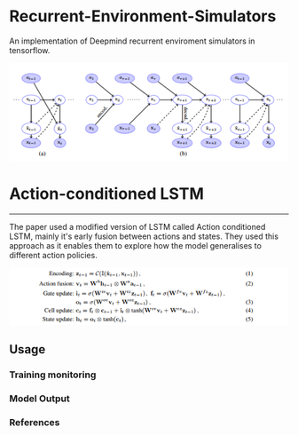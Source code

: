# Recurrent-Environment-Simulators
An implementation of Deepmind recurrent enviroment simulators in tensorflow. 

![](imgs/2.png?raw=true) 

# Action-conditioned LSTM
------------------
The paper used a modified version of LSTM called Action conditioned LSTM, mainly it's early fusion between actions and states. They used this approach as it enables them to explore how the model generalises to different action policies.

![](imgs/1.png?raw=true) 


## Usage

### Training monitoring 



### Model Output

### References
